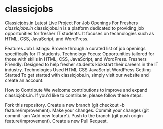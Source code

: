 # classicjobs
Classicjobs.in Latest Live Project For Job Openings For Freshers
*classicjobs.in*
classicjobs.in is a platform dedicated to providing job opportunities for fresher IT students. It focuses on technologies such as HTML, CSS, JavaScript, and WordPress.

Features
Job Listings: Browse through a curated list of job openings specifically for IT students.
Technology Focus: Opportunities tailored for those with skills in HTML, CSS, JavaScript, and WordPress.
Freshers Friendly: Designed to help fresher students kickstart their careers in the IT industry.
Technologies Used
HTML
CSS
JavaScript
WordPress
Getting Started
To get started with classicjobs.in, simply visit our website and create an account.

How to Contribute
We welcome contributions to improve and expand classicjobs.in. If you'd like to contribute, please follow these steps:

Fork this repository.
Create a new branch (git checkout -b feature/improvement).
Make your changes.
Commit your changes (git commit -am 'Add new feature').
Push to the branch (git push origin feature/improvement).
Create a new Pull Request.
